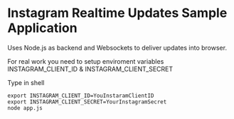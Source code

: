 Instagram Realtime Updates Sample Application
=============================================

Uses Node.js as backend and Websockets to deliver updates into browser.

For real work you need to setup enviroment variables INSTAGRAM_CLIENT_ID & INSTAGRAM_CLIENT_SECRET

Type in shell

    export INSTAGRAM_CLIENT_ID=YouInstaramClientID
    export INSTAGRAM_CLIENT_SECRET=YourInstagramSecret
    node app.js

